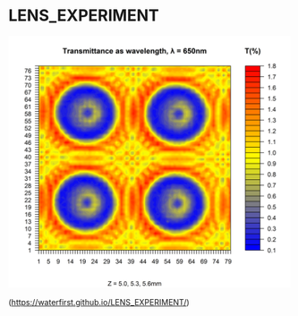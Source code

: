 # LENS_EXPERIMENT

![2d image](https://github.com/waterfirst/LENS_EXPERIMENT/blob/main/images/z_56_650.png)


(https://waterfirst.github.io/LENS_EXPERIMENT/)




